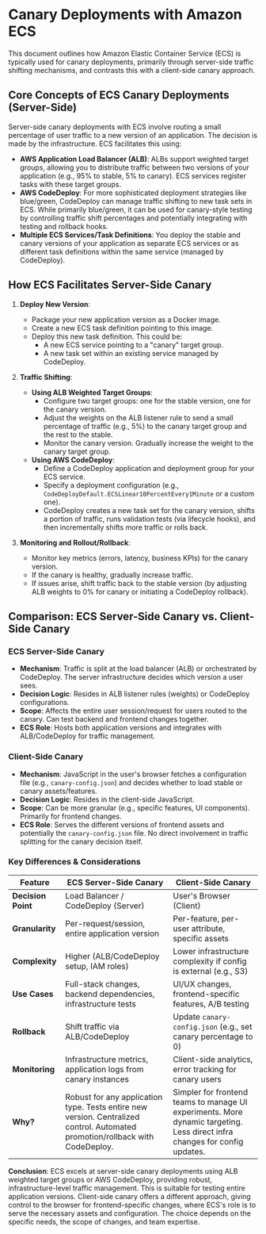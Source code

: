 # Canary Deployments with Amazon ECS

This document outlines how Amazon Elastic Container Service (ECS) is typically used for canary deployments, primarily through server-side traffic shifting mechanisms, and contrasts this with a client-side canary approach.

## Core Concepts of ECS Canary Deployments (Server-Side)

Server-side canary deployments with ECS involve routing a small percentage of user traffic to a new version of an application. The decision is made by the infrastructure. ECS facilitates this using:

*   **AWS Application Load Balancer (ALB)**: ALBs support weighted target groups, allowing you to distribute traffic between two versions of your application (e.g., 95% to stable, 5% to canary). ECS services register tasks with these target groups.
*   **AWS CodeDeploy**: For more sophisticated deployment strategies like blue/green, CodeDeploy can manage traffic shifting to new task sets in ECS. While primarily blue/green, it can be used for canary-style testing by controlling traffic shift percentages and potentially integrating with testing and rollback hooks.
*   **Multiple ECS Services/Task Definitions**: You deploy the stable and canary versions of your application as separate ECS services or as different task definitions within the same service (managed by CodeDeploy).

## How ECS Facilitates Server-Side Canary

1.  **Deploy New Version**:
    *   Package your new application version as a Docker image.
    *   Create a new ECS task definition pointing to this image.
    *   Deploy this new task definition. This could be:
        *   A new ECS service pointing to a "canary" target group.
        *   A new task set within an existing service managed by CodeDeploy.

2.  **Traffic Shifting**:
    *   **Using ALB Weighted Target Groups**:
        *   Configure two target groups: one for the stable version, one for the canary version.
        *   Adjust the weights on the ALB listener rule to send a small percentage of traffic (e.g., 5%) to the canary target group and the rest to the stable.
        *   Monitor the canary version. Gradually increase the weight to the canary target group.
    *   **Using AWS CodeDeploy**:
        *   Define a CodeDeploy application and deployment group for your ECS service.
        *   Specify a deployment configuration (e.g., `CodeDeployDefault.ECSLinear10PercentEvery1Minute` or a custom one).
        *   CodeDeploy creates a new task set for the canary version, shifts a portion of traffic, runs validation tests (via lifecycle hooks), and then incrementally shifts more traffic or rolls back.

3.  **Monitoring and Rollout/Rollback**:
    *   Monitor key metrics (errors, latency, business KPIs) for the canary version.
    *   If the canary is healthy, gradually increase traffic.
    *   If issues arise, shift traffic back to the stable version (by adjusting ALB weights to 0% for canary or initiating a CodeDeploy rollback).

## Comparison: ECS Server-Side Canary vs. Client-Side Canary

### ECS Server-Side Canary
*   **Mechanism**: Traffic is split at the load balancer (ALB) or orchestrated by CodeDeploy. The server infrastructure decides which version a user sees.
*   **Decision Logic**: Resides in ALB listener rules (weights) or CodeDeploy configurations.
*   **Scope**: Affects the entire user session/request for users routed to the canary. Can test backend and frontend changes together.
*   **ECS Role**: Hosts both application versions and integrates with ALB/CodeDeploy for traffic management.

### Client-Side Canary
*   **Mechanism**: JavaScript in the user's browser fetches a configuration file (e.g., `canary-config.json`) and decides whether to load stable or canary assets/features.
*   **Decision Logic**: Resides in the client-side JavaScript.
*   **Scope**: Can be more granular (e.g., specific features, UI components). Primarily for frontend changes.
*   **ECS Role**: Serves the different versions of frontend assets and potentially the `canary-config.json` file. No direct involvement in traffic splitting for the canary decision itself.

### Key Differences & Considerations

| Feature             | ECS Server-Side Canary                                       | Client-Side Canary                                                |
|---------------------|--------------------------------------------------------------|-------------------------------------------------------------------|
| **Decision Point**  | Load Balancer / CodeDeploy (Server)                          | User's Browser (Client)                                           |
| **Granularity**     | Per-request/session, entire application version              | Per-feature, per-user attribute, specific assets                  |
| **Complexity**      | Higher (ALB/CodeDeploy setup, IAM roles)                     | Lower infrastructure complexity if config is external (e.g., S3)  |
| **Use Cases**       | Full-stack changes, backend dependencies, infrastructure tests | UI/UX changes, frontend-specific features, A/B testing            |
| **Rollback**        | Shift traffic via ALB/CodeDeploy                             | Update `canary-config.json` (e.g., set canary percentage to 0)    |
| **Monitoring**      | Infrastructure metrics, application logs from canary instances | Client-side analytics, error tracking for canary users            |
| **Why?**            | Robust for any application type. Tests entire new version. Centralized control. Automated promotion/rollback with CodeDeploy. | Simpler for frontend teams to manage UI experiments. More dynamic targeting. Less direct infra changes for config updates. |

**Conclusion**:
ECS excels at server-side canary deployments using ALB weighted target groups or AWS CodeDeploy, providing robust, infrastructure-level traffic management. This is suitable for testing entire application versions. Client-side canary offers a different approach, giving control to the browser for frontend-specific changes, where ECS's role is to serve the necessary assets and configuration. The choice depends on the specific needs, the scope of changes, and team expertise.
